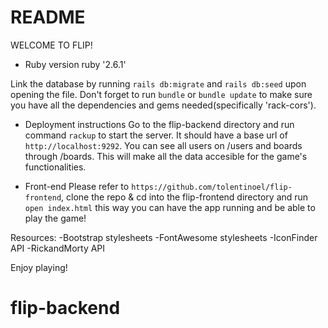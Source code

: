 # README
WELCOME TO FLIP!

* Ruby version
    ruby '2.6.1'

Link the database by running `rails db:migrate` and `rails db:seed` upon opening the file. Don't forget to run `bundle` or `bundle update` to make sure you have all the dependencies and gems needed(specifically 'rack-cors').

* Deployment instructions
    Go to the flip-backend directory and run command `rackup` to start the server. It should have a base url of `http://localhost:9292`.
    You can see all users on /users and boards through /boards. This will make all the data accesible for the game's functionalities.

* Front-end
    Please refer to `https://github.com/tolentinoel/flip-frontend`, clone the repo & cd into the flip-frontend directory and run `open index.html` this way you can have the app running and be able to play the game!

Resources:
    -Bootstrap stylesheets
    -FontAwesome stylesheets
    -IconFinder API
    -RickandMorty API

Enjoy playing!
# flip-backend
